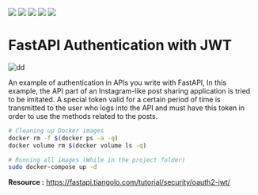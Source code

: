 ![](https://img.shields.io/badge/Python-FFD43B?style=for-the-badge&logo=python&logoColor=blue) ![](https://img.shields.io/badge/fastapi-109989?style=for-the-badge&logo=FASTAPI&logoColor=white) ![](https://img.shields.io/badge/JWT-000000?style=for-the-badge&logo=JSON%20web%20tokens&logoColor=white) ![](https://img.shields.io/badge/PostgreSQL-316192?style=for-the-badge&logo=postgresql&logoColor=white) ![](https://img.shields.io/badge/Docker-2CA5E0?style=for-the-badge&logo=docker&logoColor=white)

# FastAPI Authentication with JWT

![dd](https://user-images.githubusercontent.com/54184905/191049901-7e03657f-782d-460b-865f-994a71447a34.jpg)

An example of authentication in APIs you write with FastAPI, In this example, the API part of an Instagram-like post sharing application is tried to be imitated. A special token valid for a certain period of time is transmitted to the user who logs into the API and must have this token in order to use the methods related to the posts.

```bash
# Cleaning up Docker images
docker rm -f $(docker ps -a -q)
docker volume rm $(docker volume ls -q)

# Running all images (While in the project folder)
sudo docker-compose up -d
```

**Resource :** https://fastapi.tiangolo.com/tutorial/security/oauth2-jwt/
